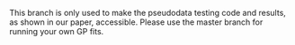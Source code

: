 This branch is only used to make the pseudodata testing code and results, as shown in our paper, accessible. Please use the master branch for running your own GP fits. 